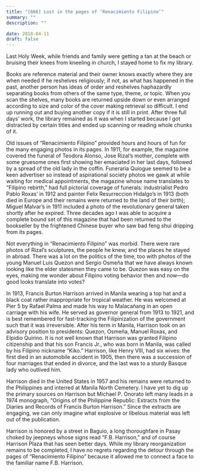 ```yaml
---
title: "[666] Lost in the pages of ‘Renacimiento Filipino’"
summary: ""
description: ""

date: 2018-04-11
draft: false
---
```



Last Holy Week, while friends and family were getting a tan at the beach or bruising their knees from kneeling in church, I stayed home to fix my library.

Books are reference material and their owner knows exactly where they are when needed if he reshelves religiously; if not, as what has happened in the past, another person has ideas of order and reshelves haphazardly separating books from others of the same type, theme, or topic. When you scan the shelves, many books are returned upside down or even arranged according to size and color of the cover making retrieval so difficult. I end up running out and buying another copy if it is still in print. After three full days’ work, the library remained as it was when I started because I got distracted by certain titles and ended up scanning or reading whole chunks of it.

Old issues of “Renacimiento Filipino” provided hours and hours of fun for the many engaging photos in its pages. In 1911, for example, the magazine covered the funeral of Teodora Alonso, Jose Rizal’s mother, complete with some gruesome ones first showing her emaciated in her last days, followed by a spread of the old lady in the coffin. Funeraria Quiogue seemed to be a keen advertiser so instead of aspirational society photos we gawk at while waiting for medical appointments, the magazine whose name translates to “Filipino rebirth,” had full pictorial coverage of funerals: industrialist Pedro Pablo Roxas’ in 1912 and painter Felix Resurreccion Hidalgo’s in 1913 (both died in Europe and their remains were returned to the land of their birth); Miguel Malvar’s in 1911 included a photo of the revolutionary general taken shortly after he expired. Three decades ago I was able to acquire a complete bound set of this magazine that had been returned to the bookseller by the frightened Chinese buyer who saw bad feng shui dripping from its pages.

Not everything in “Renacimiento Filipino” was morbid. There were rare photos of Rizal’s sculptures, the people he knew, and the places he stayed in abroad. There was a lot on the politics of the time, too with photos of the young Manuel Luis Quezon and Sergio Osmeña that we have always known looking like the elder statesmen they came to be. Quezon was easy on the eyes, making me wonder about Filipino voting behavior then and now—do good looks translate into votes?

In 1913, Francis Burton Harrison arrived in Manila wearing a top hat and a black coat rather inappropriate for tropical weather. He was welcomed at Pier 5 by Rafael Palma and made his way to Malacañang in an open carriage with his wife. He served as governor general from 1913 to 1921, and is best remembered for fast-tracking the Filipinization of the government such that it was irreversible. After his term in Manila, Harrison took on an advisory position to presidents: Quezon, Osmeña, Manuel Roxas, and Elpidio Quirino. It is not well known that Harrison was granted Filipino citizenship and that his son Francis Jr., who was born in Manila, was called by his Filipino nickname “Kiko.” Harrison, like Henry VIII, had six wives: the first died in an automobile accident in 1905, then there was a succession of four marriages that ended in divorce, and the last was to a sturdy Basque lady who outlived him.

Harrison died in the United States in 1957 and his remains were returned to the Philippines and interred at Manila North Cemetery. I have yet to dig up the primary sources on Harrison but Michael P. Onorato left many leads in a 1974 monograph, “Origins of the Philippine Republic: Extracts from the Diaries and Records of Francis Burton Harrison.” Since the extracts are engaging, we can only imagine what explosive or libelous
material was left out of the publication.

Harrison is honored by a street in Baguio, a long thoroughfare in Pasay choked by jeepneys whose signs read “F.B. Harrison,” and of course Harrison Plaza that has seen better days. While my library reorganization remains to be completed, I have no regrets regarding the detour through the pages of “Renacimiento Filipino” because it allowed me to connect a face to the familiar name F.B. Harrison.
